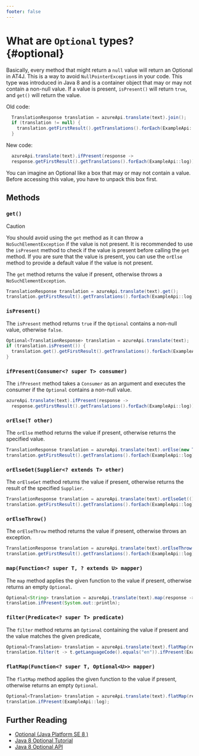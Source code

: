 ```yaml
---
footer: false
---
```


# What are `Optional` types? {#optional}

Basically, every method that might return a `null` value will return an Optional in AT4J. This is a way to
avoid `NullPointerException`s in your code. This type was introduced in Java 8 and
is a container object that may or may not contain a non-null value. If a value is present, `isPresent()` will
return `true`, and `get()` will return the value.

Old code:

```java
  TranslationResponse translation = azureApi.translate(text).join();
  if (translation != null) {
    translation.getFirstResult().getTranslations().forEach(ExampleApi::log);
  }
```

New code:

```java
  azureApi.translate(text).ifPresent(response ->
  response.getFirstResult().getTranslations().forEach(ExampleApi::log));
```

You can imagine an Optional like a box that may or may not contain a value. Before accessing this value, you have to
unpack this box first.

## Methods

### `get()`

> [!CAUTION]
> You should avoid using the `get` method as it can throw a `NoSuchElementException` if the value is not present.
> It is recommended to use the `isPresent` method to check if the value is present before calling the `get` method.
> If you are sure that the value is present, you can use the `orElse` method to provide a default value if the value is
> not present.

The `get` method returns the value if present, otherwise throws a `NoSuchElementException`.

```java
TranslationResponse translation = azureApi.translate(text).get();
translation.getFirstResult().getTranslations().forEach(ExampleApi::log);
```

### `isPresent()`

The `isPresent` method returns `true` if the `Optional` contains a non-null value, otherwise `false`.

```java
Optional<TranslationResponse> translation = azureApi.translate(text);
if (translation.isPresent()) {
  translation.get().getFirstResult().getTranslations().forEach(ExampleApi::log);
}
```

### `ifPresent(Consumer<? super T> consumer)`

The `ifPresent` method takes a `Consumer` as an argument and executes the consumer if the `Optional` contains a non-null
value.

```java
azureApi.translate(text).ifPresent(response ->
  response.getFirstResult().getTranslations().forEach(ExampleApi::log));
```

### `orElse(T other)`

The `orElse` method returns the value if present, otherwise returns the specified value.

```java
TranslationResponse translation = azureApi.translate(text).orElse(new TranslationResponse());
translation.getFirstResult().getTranslations().forEach(ExampleApi::log);
```

### `orElseGet(Supplier<? extends T> other)`

The `orElseGet` method returns the value if present, otherwise returns the result of the specified `Supplier`.

```java
TranslationResponse translation = azureApi.translate(text).orElseGet(() -> new TranslationResponse());
translation.getFirstResult().getTranslations().forEach(ExampleApi::log);
```

### `orElseThrow()`

The `orElseThrow` method returns the value if present, otherwise throws an exception.

```java
TranslationResponse translation = azureApi.translate(text).orElseThrow();
translation.getFirstResult().getTranslations().forEach(ExampleApi::log);
```

### `map(Function<? super T, ? extends U> mapper)`

The `map` method applies the given function to the value if present, otherwise returns an empty `Optional`.

```java
Optional<String> translation = azureApi.translate(text).map(response -> response.getFirstResult().getTranslations().getFirst().getText());
translation.ifPresent(System.out::println);
```

### `filter(Predicate<? super T> predicate)`

The `filter` method returns an `Optional` containing the value if present and the value matches the given predicate,

```java
Optional<Translation> translation = azureApi.translate(text).flatMap(response -> response.getFirstResult().getTranslations().stream().findFirst());
translation.filter(t -> t.getLanguageCode().equals("en")).ifPresent(ExampleApi::log);
```

### `flatMap(Function<? super T, Optional<U>> mapper)`

The `flatMap` method applies the given function to the value if present, otherwise returns an empty `Optional`.

```java
Optional<Translation> translation = azureApi.translate(text).flatMap(response -> response.getFirstResult().getTranslations().stream().findFirst());
translation.ifPresent(ExampleApi::log);
```

## Further Reading

- [Optional (Java Platform SE 8 )](https://docs.oracle.com/javase/8/docs/api/java/util/Optional.html)
- [Java 8 Optional Tutorial](https://www.baeldung.com/java-optional)
- [Java 8 Optional API](https://docs.oracle.com/javase/8/docs/api/java/util/Optional.html)
